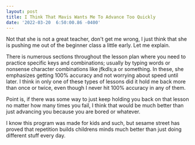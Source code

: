 ```yaml
--- 
layout: post 
title: I Think That Mavis Wants Me To Advance Too Quickly 
date: '2022-03-20  6:50:00.86 -0400' 
--- 
```

Not that she is not a great teacher, don't get me wrong, I just think that she is pushing me out of the beginner 
class a little early. Let me explain. 

There is numerous sections throughout the lesson plan where you need to practice specific keys and 
combinations; usually by typing words or nonsense character combinations like jfkdls;a or something. In these, 
she emphasizes getting 100% accuracy and not worrying about speed until later. I think in only one of these 
types of lessons did it hold me back more than once or twice, even though I never hit 100% accuracy in any of 
them. 

Point is, if there was some way to just keep holding you back on that lesson no matter how many times you fail, 
I think that would be much better than just advancing you because you are bored or whatever.

I know this program was made for kids and such, but sesame street has proved that repetition builds childrens 
minds much better than just doing different stuff every day. 
